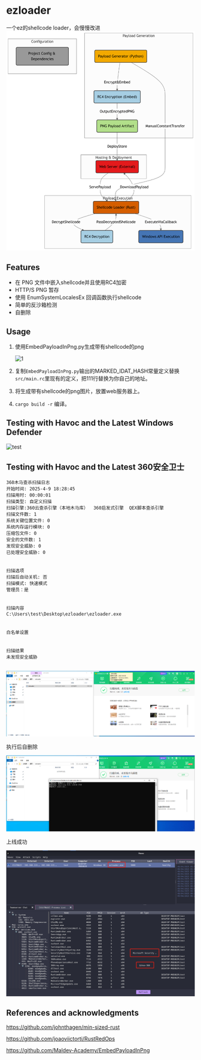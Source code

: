 # ezloader

一个ez的shellcode loader，会慢慢改进
![diagram](img/diagram.png)
## Features

- 在 PNG 文件中嵌入shellcode并且使用RC4加密
- HTTP/S PNG 暂存
- 使用 EnumSystemLocalesEx 回调函数执行shellcode
- 简单的反沙箱检测
- 自删除

## Usage

1. 使用EmbedPayloadInPng.py生成带有shellcode的png

   ![1](img/1.png)

2. 复制`EmbedPayloadInPng.py`输出的MARKED_IDAT_HASH常量定义替换`src/main.rc`里现有的定义，把111行替换为你自己的地址。
3. 将生成带有shellcode的png图片，放置web服务器上。
4. `cargo build -r` 编译。

## Testing with Havoc and the Latest Windows Defender

![test](img/test.png)

## Testing with Havoc and the Latest 360安全卫士

```360木马查杀扫描日志
360木马查杀扫描日志
开始时间: 2025-4-9 18:28:45
扫描用时: 00:00:01
扫描类型: 自定义扫描
扫描引擎:360云查杀引擎（本地木马库）  360启发式引擎  QEX脚本查杀引擎 
扫描文件数: 1
系统关键位置文件: 0
系统内存运行模块: 0
压缩包文件: 0
安全的文件数: 1
发现安全威胁: 0
已处理安全威胁: 0


扫描选项
扫描后自动关机: 否
扫描模式: 快速模式
管理员：是


扫描内容
C:\Users\test\Desktop\ezloader\ezloader.exe


白名单设置


扫描结果
未发现安全威胁


```

![test](img/360.png)

执行后自删除

![test](img/self.png)

上线成功

![test](img/havoc.jpg)

## References and acknowledgments

https://github.com/johnthagen/min-sized-rust

https://github.com/joaoviictorti/RustRedOps

https://github.com/Maldev-Academy/EmbedPayloadInPng